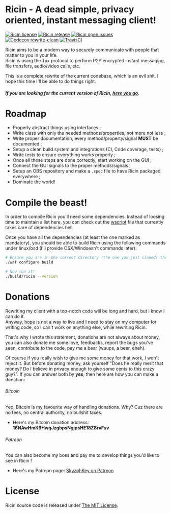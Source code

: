 # Ricin - A dead simple, privacy oriented, instant messaging client!

[![Ricin license](https://img.shields.io/badge/license-MIT-blue.svg?style=flat)](https://raw.githubusercontent.com/RicinApp/Ricin/rewrite-clean/LICENSE)
[![Ricin release](https://img.shields.io/github/release/RicinApp/Ricin.svg?style=flat)](https://github.com/RicinApp/Ricin/releases/latest)
[![Ricin open issues](https://img.shields.io/github/issues/RicinApp/Ricin.svg?style=flat)](https://github.com/RicinApp/Ricin/issues)
[![Codecov rewrite-clean](https://img.shields.io/codecov/c/github/RicinApp/Ricin/rewrite-clean.svg?style=flat)](https://codecov.io/github/RicinApp/Ricin)
[![TravisCI](https://img.shields.io/travis/RicinApp/Ricin/rewrite-clean.svg?style=flat)](https://travis-ci.org/RicinApp/Ricin)

Ricin aims to be a modern way to securely communicate with people that matter to you in your life.  
Ricin is using the Tox protocol to perform P2P encrypted instant messaging, file transfers, audio/video calls, etc.

This is a complete rewrite of the current codebase, which is an evil shit. I hope this time I'll be able to do things right.

##### If you are looking for the current version of Ricin, [here you go](https://github.com/RicinApp/Ricin/tree/master).

# Roadmap
* Properly abstract things using interfaces ;
* Write class with only the needed methods/properties, not more not less ;
* Write proper documentation, every method/property/signal **MUST** be documented ;
* Setup a clean build system and integrations (CI, Code coverage, tests) ;
* Write tests to ensure everything works properly ;
* Once all these steps are done correctly, start working on the GUI ;
* Connect the GUI signals to the proper methods/signals ;
* Setup an OBS repository and make a `.spec` file to have Ricin packaged everywhere ;
* Dominate the world!

# Compile the beast!
In order to compile Ricin you'll need some dependencies. Instead of loosing time to maintain a list here,
you can check out the [wscript](wscript#L25-L37) file that currently takes care of dependencies hell.

Once you have all the dependencies (at least the one marked as mandatory), you should be able to build
Ricin using the following commands under linux/bsd (I'll provide OSX/Windoesn't commands later):

```bash
# Ensure you are in the correct directory (the one you just cloned) then:
./waf configure build

# Now run it!
./build/ricin --version
```

# Donations
Rewriting my client with a top-notch code will be long and hard, but I know I can do it.  
Anyway, hope is not a way to live and I need to stay on my computer for writing code, so I can't work on anything else,
while rewriting Ricin.

That's why I wrote this statement, donations are not always about money, you can also donate me some love, feedbacks,
report the bugs you've seen, contribute to the code, pay me a bear (wuups, a beer, eheh).

Of course if you really wish to give me some money for that work, I won't reject it. But before donating money, ask
yourself "Does he really merit that money? Do I believe in privacy enough to give some cents to this crazy guy?". If you
can answer both by **yes**, then here are how you can make a donation:

###### Bitcoin
Yep, Bitcoin is my favourite way of handling donations. Why? Cuz there are no fees, no central authority, no bullshit taxes.

* Here's my Bitcoin donation address: **16NAwHmK9HwqJzgbpsNgjpsHE18Z8rvFsv**

###### Patreon
You can also become my boss and pay me to develop things you'd like to see in Ricin !

* Here's my Patreon page: [SkyzohKey on Patreon](https://www.patreon.com/user?u=2330345)

# License
Ricin source code is released under [The MIT License](LICENSE).
